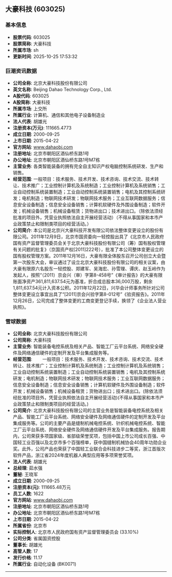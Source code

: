 ## 大豪科技 (603025)

### 基本信息

- **股票代码**: 603025
- **股票简称**: 大豪科技
- **所属市场**: sh
- **更新时间**: 2025-10-25 17:53:32

### 巨潮资讯数据

- **公司全称**: 北京大豪科技股份有限公司
- **英文名称**: Beijing Dahao Technology Corp., Ltd.
- **A股代码**: 603025
- **A股简称**: 大豪科技
- **所属市场**: 上交所
- **所属行业**: 计算机、通信和其他电子设备制造业
- **法人代表**: 胡雄光
- **注册资本(万元)**: 111665.4773
- **成立日期**: 2000-09-25
- **上市日期**: 2015-04-22
- **官方网站**: www.dahaobj.com
- **注册地址**: 北京市朝阳区酒仙桥东路1号
- **办公地址**: 北京市朝阳区酒仙桥东路1号M7栋
- **主营业务**: 各类智能装备的拥有完全自主知识产权电脑控制系统研发、生产和销售。
- **经营范围**: 一般项目：技术服务、技术开发、技术咨询、技术交流、技术转让、技术推广；工业控制计算机及系统制造；工业控制计算机及系统销售；工业自动控制系统装置制造；工业自动控制系统装置销售；电机及其控制系统研发；电机制造；物联网技术研发；物联网技术服务；工业互联网数据服务；信息安全设备制造；信息安全设备销售；计算机软硬件及外围设备制造；软件开发；机械设备销售；机械设备租赁；货物进出口；技术进出口。（除依法须经批准的项目外，凭营业执照依法自主开展经营活动）（不得从事国家和本市产业政策禁止和限制类项目的经营活动。）
- **公司简介**: 本公司是北京兴大豪科技开发有限公司依法整体变更设立的股份有限公司。2011年12月9日，北京市国资委向一轻控股出具了《北京市人民政府国有资产监督管理委员会关于北京大豪科技股份有限公司（筹）国有股权管理有关问题的批复》（京国资产权[2011]222号），批准了本公司整体变更设立的国有股权管理方案。2011年12月16日，大豪有限全体股东召开公司创立大会暨第一次股东大会，审议通过了设立北京大豪科技股份有限公司的相关议案，由大豪有限原六名股东一轻控股、郑建军、吴海宏、孙雪理、谭庆、赵玉岭作为发起人，按照“（2011）京会兴（审）字第8-458号”《审计报告》的大豪有限账面净资产361,811,637.54元为基准，折合成总股本36,000万股，剩余1,811,637.54元计入资本公积。2011年12月22日，兴华会计师事务所针对公司整体变更设立事宜出具了“[2011]京会兴验字第8-012号”《验资报告》。2011年12月26日，公司完成了整体变更的工商变更登记手续，换领了《企业法人营业执照》。

### 雪球数据

- **公司全称**: 北京大豪科技股份有限公司
- **公司简称**: 大豪科技
- **主营业务**: 智能装备电控系统及相关产品、智能工厂云平台系统、网络安全硬件及网络通信硬件的定制开发及平台集成服务等。
- **经营范围**: 　　一般项目：技术服务、技术开发、技术咨询、技术交流、技术转让、技术推广；工业控制计算机及系统制造；工业控制计算机及系统销售；工业自动控制系统装置制造；工业自动控制系统装置销售；电机及其控制系统研发；电机制造；物联网技术研发；物联网技术服务；工业互联网数据服务；信息安全设备制造；信息安全设备销售；计算机软硬件及外围设备制造；软件开发；机械设备销售；机械设备租赁；货物进出口；技术进出口。(除依法须经批准的项目外，凭营业执照依法自主开展经营活动)(不得从事国家和本市产业政策禁止和限制类项目的经营活动。)
- **公司简介**: 北京大豪科技股份有限公司的主营业务是智能装备电控系统及相关产品、智能工厂云平台系统、网络安全硬件及网络通信硬件的定制开发及平台集成服务等。公司的主要产品是缝制机械电控系统、针织机械电控系统、智能工厂云平台系统、网络安全硬件及网络通信硬件开发及平台集成服务。报告期内，公司荣获多项国家级、省部级荣誉奖项，包括中国上市公司成长百强、中国轻工业百强以及北京市多个百强榜单，获中国缝制机械协会40周年功勋企业奖。此外，公司产品也荣获了中国轻工业联合会科技进步二等奖，浙江首版次软件产品，浙江省2024年度机器人典型应用等多项荣誉奖项。
- **法人代表**: 胡雄光
- **总经理**: 茹水强
- **董秘**: 王晓军
- **成立日期**: 2000-09-25
- **注册资本(元)**: 111665.48万元
- **员工人数**: 1622
- **官方网站**: www.dahaobj.com
- **注册地址**: 北京市朝阳区酒仙桥东路1号
- **办公地址**: 北京市朝阳区酒仙桥东路1号M7栋
- **上市日期**: 2015-04-22
- **所属省份**: 北京市
- **实际控制人**: 北京市人民政府国有资产监督管理委员会 (33.10%)
- **公司分类**: 省属国资控股
- **董事长**: 胡雄光
- **高管人数**: 17
- **发行价格**: 11.17
- **所属行业**: 自动化设备 (BK0071)

---